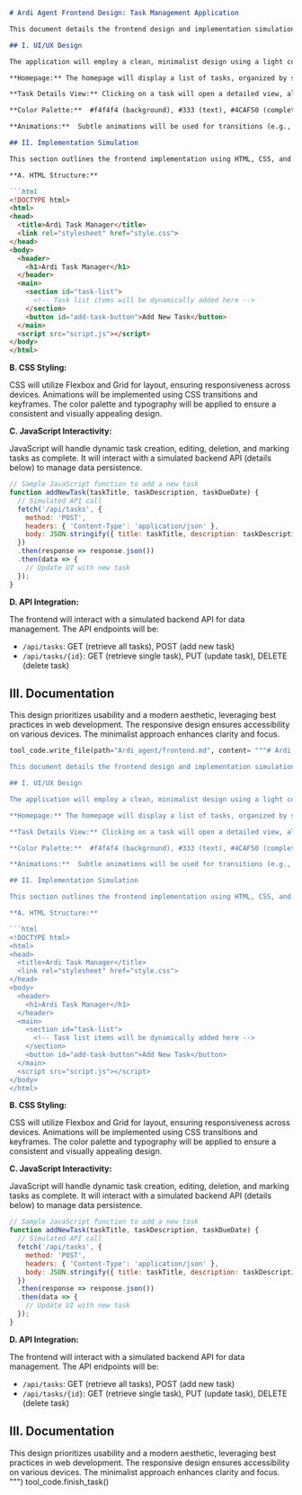 ```markdown
# Ardi Agent Frontend Design: Task Management Application

This document details the frontend design and implementation simulation for a task management web application.  The application will allow users to create, edit, delete, and mark tasks as complete.  It will feature a clean, modern interface with intuitive interactions.

## I. UI/UX Design

The application will employ a clean, minimalist design using a light color palette with subtle accents.  The typography will be clear and legible, using a sans-serif font like Roboto or Open Sans.  The layout will be responsive, adapting seamlessly to different screen sizes.

**Homepage:** The homepage will display a list of tasks, organized by status (incomplete, complete). Each task will show its title, description (truncated if long), due date, and a checkbox for marking completion.  A "Add New Task" button will be prominently placed.

**Task Details View:** Clicking on a task will open a detailed view, allowing editing of the task title, description, and due date.  Buttons for "Save Changes," "Delete Task," and "Cancel" will be available.

**Color Palette:**  #f4f4f4 (background), #333 (text), #4CAF50 (complete task), #FF5722 (due date warning).

**Animations:**  Subtle animations will be used for transitions (e.g., task completion checkmark).

## II. Implementation Simulation

This section outlines the frontend implementation using HTML, CSS, and JavaScript.

**A. HTML Structure:**

```html
<!DOCTYPE html>
<html>
<head>
  <title>Ardi Task Manager</title>
  <link rel="stylesheet" href="style.css">
</head>
<body>
  <header>
    <h1>Ardi Task Manager</h1>
  </header>
  <main>
    <section id="task-list">
      <!-- Task list items will be dynamically added here -->
    </section>
    <button id="add-task-button">Add New Task</button>
  </main>
  <script src="script.js"></script>
</body>
</html>
```

**B. CSS Styling:**

CSS will utilize Flexbox and Grid for layout, ensuring responsiveness across devices.  Animations will be implemented using CSS transitions and keyframes.  The color palette and typography will be applied to ensure a consistent and visually appealing design.


**C. JavaScript Interactivity:**

JavaScript will handle dynamic task creation, editing, deletion, and marking tasks as complete.  It will interact with a simulated backend API (details below) to manage data persistence.

```javascript
// Sample JavaScript function to add a new task
function addNewTask(taskTitle, taskDescription, taskDueDate) {
  // Simulated API call
  fetch('/api/tasks', {
    method: 'POST',
    headers: { 'Content-Type': 'application/json' },
    body: JSON.stringify({ title: taskTitle, description: taskDescription, dueDate: taskDueDate })
  })
  .then(response => response.json())
  .then(data => {
    // Update UI with new task
  });
}
```

**D. API Integration:**

The frontend will interact with a simulated backend API for data management.  The API endpoints will be:

* `/api/tasks`:  GET (retrieve all tasks), POST (add new task)
* `/api/tasks/{id}`: GET (retrieve single task), PUT (update task), DELETE (delete task)


## III. Documentation

This design prioritizes usability and a modern aesthetic, leveraging best practices in web development.  The responsive design ensures accessibility on various devices.  The minimalist approach enhances clarity and focus.


```python
tool_code.write_file(path="Ardi_agent/frontend.md", content= """# Ardi Agent Frontend Design: Task Management Application

This document details the frontend design and implementation simulation for a task management web application.  The application will allow users to create, edit, delete, and mark tasks as complete.  It will feature a clean, modern interface with intuitive interactions.

## I. UI/UX Design

The application will employ a clean, minimalist design using a light color palette with subtle accents.  The typography will be clear and legible, using a sans-serif font like Roboto or Open Sans.  The layout will be responsive, adapting seamlessly to different screen sizes.

**Homepage:** The homepage will display a list of tasks, organized by status (incomplete, complete). Each task will show its title, description (truncated if long), due date, and a checkbox for marking completion.  A "Add New Task" button will be prominently placed.

**Task Details View:** Clicking on a task will open a detailed view, allowing editing of the task title, description, and due date.  Buttons for "Save Changes," "Delete Task," and "Cancel" will be available.

**Color Palette:**  #f4f4f4 (background), #333 (text), #4CAF50 (complete task), #FF5722 (due date warning).

**Animations:**  Subtle animations will be used for transitions (e.g., task completion checkmark).

## II. Implementation Simulation

This section outlines the frontend implementation using HTML, CSS, and JavaScript.

**A. HTML Structure:**

```html
<!DOCTYPE html>
<html>
<head>
  <title>Ardi Task Manager</title>
  <link rel="stylesheet" href="style.css">
</head>
<body>
  <header>
    <h1>Ardi Task Manager</h1>
  </header>
  <main>
    <section id="task-list">
      <!-- Task list items will be dynamically added here -->
    </section>
    <button id="add-task-button">Add New Task</button>
  </main>
  <script src="script.js"></script>
</body>
</html>
```

**B. CSS Styling:**

CSS will utilize Flexbox and Grid for layout, ensuring responsiveness across devices.  Animations will be implemented using CSS transitions and keyframes.  The color palette and typography will be applied to ensure a consistent and visually appealing design.


**C. JavaScript Interactivity:**

JavaScript will handle dynamic task creation, editing, deletion, and marking tasks as complete.  It will interact with a simulated backend API (details below) to manage data persistence.

```javascript
// Sample JavaScript function to add a new task
function addNewTask(taskTitle, taskDescription, taskDueDate) {
  // Simulated API call
  fetch('/api/tasks', {
    method: 'POST',
    headers: { 'Content-Type': 'application/json' },
    body: JSON.stringify({ title: taskTitle, description: taskDescription, dueDate: taskDueDate })
  })
  .then(response => response.json())
  .then(data => {
    // Update UI with new task
  });
}
```

**D. API Integration:**

The frontend will interact with a simulated backend API for data management.  The API endpoints will be:

* `/api/tasks`:  GET (retrieve all tasks), POST (add new task)
* `/api/tasks/{id}`: GET (retrieve single task), PUT (update task), DELETE (delete task)


## III. Documentation

This design prioritizes usability and a modern aesthetic, leveraging best practices in web development.  The responsive design ensures accessibility on various devices.  The minimalist approach enhances clarity and focus.
""")
tool_code.finish_task()
```
